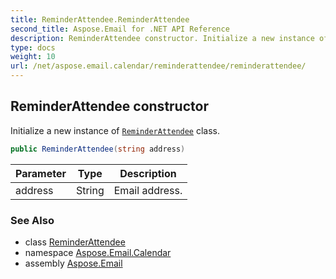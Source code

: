 ```yaml
---
title: ReminderAttendee.ReminderAttendee
second_title: Aspose.Email for .NET API Reference
description: ReminderAttendee constructor. Initialize a new instance of ReminderAttendee class
type: docs
weight: 10
url: /net/aspose.email.calendar/reminderattendee/reminderattendee/
---
```

## ReminderAttendee constructor

Initialize a new instance of [`ReminderAttendee`](../) class.

```csharp
public ReminderAttendee(string address)
```

| Parameter | Type | Description |
| --- | --- | --- |
| address | String | Email address. |

### See Also

* class [ReminderAttendee](../)
* namespace [Aspose.Email.Calendar](../../reminderattendee/)
* assembly [Aspose.Email](../../../)


